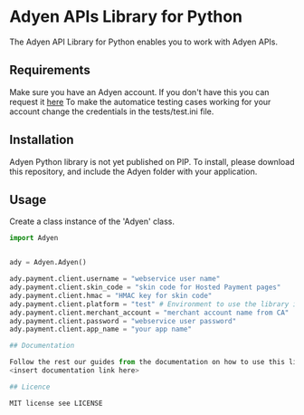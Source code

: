 # Adyen APIs Library for Python

The Adyen API Library for Python enables you to work with Adyen APIs.

## Requirements

Make sure you have an Adyen account. If you don't have this you can request it <a href="https://www.adyen.com/home/discover/test-account-signup#form" target="_blank">here</a>
To make the automatice testing cases working for your account change the credentials in the tests/test.ini file.

## Installation

Adyen Python library is not yet published on PIP. To install, please download this repository, and include the Adyen folder
with your application.

## Usage

Create a class instance of the 'Adyen' class.

```python
import Adyen


ady = Adyen.Adyen()

ady.payment.client.username = "webservice user name"
ady.payment.client.skin_code = "skin code for Hosted Payment pages"
ady.payment.client.hmac = "HMAC key for skin code"
ady.payment.client.platform = "test" # Environment to use the library in.
ady.payment.client.merchant_account = "merchant account name from CA"
ady.payment.client.password = "webservice user password"
ady.payment.client.app_name = "your app name"

## Documentation

Follow the rest our guides from the documentation on how to use this library.
<insert documentation link here>

## Licence

MIT license see LICENSE
